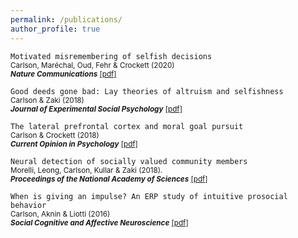 ```yaml
---
permalink: /publications/
author_profile: true
---
```

`Motivated misremembering of selfish decisions`  
<sub>Carlson, Maréchal, Oud, Fehr & Crockett (2020)  
*<b>Nature Communications</b>* [[pdf]](https://rdcu.be/b3UvR) </sub>

`Good deeds gone bad: Lay theories of altruism and selfishness`    
<sub>Carlson & Zaki (2018)  
*<b>Journal of Experimental Social Psychology</b>* [[pdf]](http://ssnl.stanford.edu/sites/default/files/pdf/carlsonZaki_layTheories_inpress_0.pdf?width=85%&height=85%&iframe=true)</sub>  
 
`The lateral prefrontal cortex and moral goal pursuit`   
<sub>Carlson & Crockett (2018)  
*<b>Current Opinion in Psychology</b>*  [[pdf]](https://static1.squarespace.com/static/538ca3ade4b090f9ef331978/t/5bc8db67e5e5f0da97432b84/1539890024330/1-s2.0-S2352250X18300034-main.pdf)</sub>  


`Neural detection of socially valued community members`  
<sub>Morelli, Leong, Carlson, Kullar & Zaki (2018).  
*<b>Proceedings of the National Academy of Sciences</b>* [[pdf]](http://ssnl.stanford.edu/sites/default/files/pdf/Morelli%20et%20al_2018_PNAS.pdf?width=85%&height=85%&iframe=true)</sub>  
 
`When is giving an impulse? An ERP study of intuitive prosocial behavior`  
<sub>Carlson, Aknin & Liotti (2016)  
*<b>Social Cognitive and Affective Neuroscience</b>* [[pdf]](https://academic.oup.com/scan/article-pdf/11/7/1121/27103123/nsv077.pdf)</sub>  


